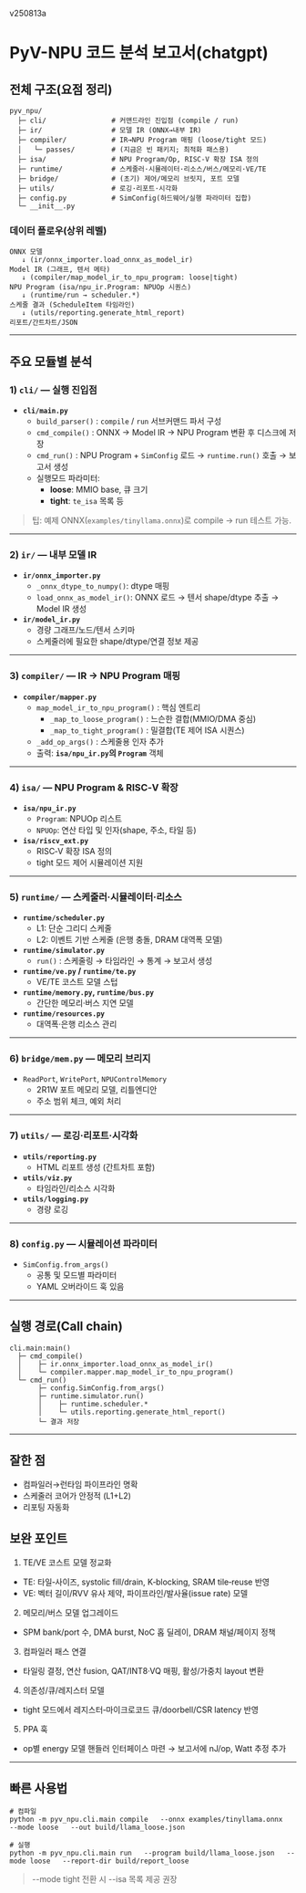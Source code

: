v250813a
# PyV-NPU 코드 분석 보고서(chatgpt)

## 전체 구조(요점 정리)

```
pyv_npu/
  ├─ cli/                # 커맨드라인 진입점 (compile / run)
  ├─ ir/                 # 모델 IR (ONNX→내부 IR)
  ├─ compiler/           # IR→NPU Program 매핑 (loose/tight 모드)
  │   └─ passes/         # (지금은 빈 패키지; 최적화 패스용)
  ├─ isa/                # NPU Program/Op, RISC-V 확장 ISA 정의
  ├─ runtime/            # 스케줄러·시뮬레이터·리소스/버스/메모리·VE/TE
  ├─ bridge/             # (초기) 제어/메모리 브릿지, 포트 모델
  ├─ utils/              # 로깅·리포트·시각화
  ├─ config.py           # SimConfig(하드웨어/실행 파라미터 집합)
  └─ __init__.py
```

### 데이터 플로우(상위 레벨)

```
ONNX 모델
   ↓ (ir/onnx_importer.load_onnx_as_model_ir)
Model IR (그래프, 텐서 메타)
   ↓ (compiler/map_model_ir_to_npu_program: loose|tight)
NPU Program (isa/npu_ir.Program: NPUOp 시퀀스)
   ↓ (runtime/run → scheduler.*)
스케줄 결과 (ScheduleItem 타임라인)
   ↓ (utils/reporting.generate_html_report)
리포트/간트차트/JSON
```

---

## 주요 모듈별 분석

### 1) `cli/` — 실행 진입점
- **`cli/main.py`**
  - `build_parser()` : `compile` / `run` 서브커맨드 파서 구성
  - `cmd_compile()` : ONNX → Model IR → NPU Program 변환 후 디스크에 저장
  - `cmd_run()` : NPU Program + `SimConfig` 로드 → `runtime.run()` 호출 → 보고서 생성
  - 실행모드 파라미터:
    - **loose**: MMIO base, 큐 크기
    - **tight**: `te_isa` 목록 등

> 팁: 예제 ONNX(`examples/tinyllama.onnx`)로 compile → run 테스트 가능.

---

### 2) `ir/` — 내부 모델 IR
- **`ir/onnx_importer.py`**
  - `_onnx_dtype_to_numpy()`: dtype 매핑
  - `load_onnx_as_model_ir()`: ONNX 로드 → 텐서 shape/dtype 추출 → Model IR 생성
- **`ir/model_ir.py`**
  - 경량 그래프/노드/텐서 스키마
  - 스케줄러에 필요한 shape/dtype/연결 정보 제공

---

### 3) `compiler/` — IR → NPU Program 매핑
- **`compiler/mapper.py`**
  - `map_model_ir_to_npu_program()` : 핵심 엔트리
    - `_map_to_loose_program()` : 느슨한 결합(MMIO/DMA 중심)
    - `_map_to_tight_program()` : 밀결합(TE 제어 ISA 시퀀스)
  - `_add_op_args()` : 스케줄용 인자 추가
  - 출력: **`isa/npu_ir.py`의 `Program`** 객체

---

### 4) `isa/` — NPU Program & RISC‑V 확장
- **`isa/npu_ir.py`**
  - `Program`: NPUOp 리스트
  - `NPUOp`: 연산 타입 및 인자(shape, 주소, 타일 등)
- **`isa/riscv_ext.py`**
  - RISC‑V 확장 ISA 정의
  - tight 모드 제어 시뮬레이션 지원

---

### 5) `runtime/` — 스케줄러·시뮬레이터·리소스
- **`runtime/scheduler.py`**
  - L1: 단순 그리디 스케줄
  - L2: 이벤트 기반 스케줄 (은행 충돌, DRAM 대역폭 모델)
- **`runtime/simulator.py`**
  - `run()` : 스케줄링 → 타임라인 → 통계 → 보고서 생성
- **`runtime/ve.py` / `runtime/te.py`**
  - VE/TE 코스트 모델 스텁
- **`runtime/memory.py`, `runtime/bus.py`**
  - 간단한 메모리·버스 지연 모델
- **`runtime/resources.py`**
  - 대역폭·은행 리소스 관리

---

### 6) `bridge/mem.py` — 메모리 브리지
- `ReadPort`, `WritePort`, `NPUControlMemory`
  - 2R1W 포트 메모리 모델, 리틀엔디안
  - 주소 범위 체크, 예외 처리

---

### 7) `utils/` — 로깅·리포트·시각화
- **`utils/reporting.py`**
  - HTML 리포트 생성 (간트차트 포함)
- **`utils/viz.py`**
  - 타임라인/리소스 시각화
- **`utils/logging.py`**
  - 경량 로깅

---

### 8) `config.py` — 시뮬레이션 파라미터
- `SimConfig.from_args()`
  - 공통 및 모드별 파라미터
  - YAML 오버라이드 훅 있음

---

## 실행 경로(Call chain)
```
cli.main:main()
  ├─ cmd_compile()
  │    ├─ ir.onnx_importer.load_onnx_as_model_ir()
  │    └─ compiler.mapper.map_model_ir_to_npu_program()
  └─ cmd_run()
       ├─ config.SimConfig.from_args()
       ├─ runtime.simulator.run()
       │    ├─ runtime.scheduler.*
       │    └─ utils.reporting.generate_html_report()
       └─ 결과 저장
```

---

## 잘한 점
- 컴파일러→런타임 파이프라인 명확
- 스케줄러 코어가 안정적 (L1+L2)
- 리포팅 자동화

## 보완 포인트
1. TE/VE 코스트 모델 정교화
  * TE: 타일‑사이즈, systolic fill/drain, K‑blocking, SRAM tile‑reuse 반영
  * VE: 벡터 길이/RVV 유사 제약, 파이프라인/발사율(issue rate) 모델
2. 메모리/버스 모델 업그레이드
  * SPM bank/port 수, DMA burst, NoC 홉 딜레이, DRAM 채널/페이지 정책
3. 컴파일러 패스 연결
  * 타일링 결정, 연산 fusion, QAT/INT8·VQ 매핑, 활성/가중치 layout 변환
4. 의존성/큐/레지스터 모델
  * tight 모드에서 레지스터‑마이크로코드 큐/doorbell/CSR latency 반영
5. PPA 훅
  * op별 energy 모델 핸들러 인터페이스 마련 → 보고서에 nJ/op, Watt 추정 추가

---

## 빠른 사용법
```
# 컴파일
python -m pyv_npu.cli.main compile   --onnx examples/tinyllama.onnx   --mode loose   --out build/llama_loose.json

# 실행
python -m pyv_npu.cli.main run   --program build/llama_loose.json   --mode loose   --report-dir build/report_loose
```
> --mode tight 전환 시 --isa 목록 제공 권장
